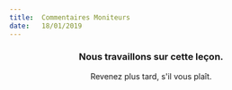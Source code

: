 ```yaml
---
title:  Commentaires Moniteurs
date:   18/01/2019
---
```


### <center>Nous travaillons sur cette leçon.</center>
<center>Revenez plus tard, s'il vous plaît.</center>